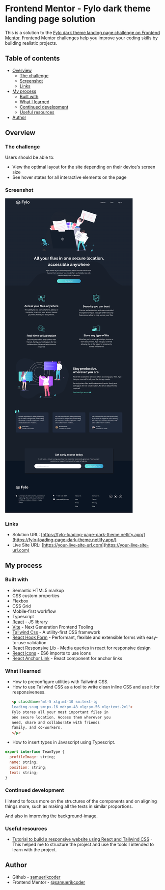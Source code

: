 # Frontend Mentor - Fylo dark theme landing page solution

This is a solution to the [Fylo dark theme landing page challenge on Frontend Mentor](https://www.frontendmentor.io/challenges/fylo-dark-theme-landing-page-5ca5f2d21e82137ec91a50fd). Frontend Mentor challenges help you improve your coding skills by building realistic projects. 

## Table of contents

- [Overview](#overview)
  - [The challenge](#the-challenge)
  - [Screenshot](#screenshot)
  - [Links](#links)
- [My process](#my-process)
  - [Built with](#built-with)
  - [What I learned](#what-i-learned)
  - [Continued development](#continued-development)
  - [Useful resources](#useful-resources)
- [Author](#author)

## Overview

### The challenge

Users should be able to:

- View the optimal layout for the site depending on their device's screen size
- See hover states for all interactive elements on the page

### Screenshot

![](./screenshot.png)

### Links

- Solution URL: [https://fylo-loading-page-dark-theme.netlify.app/](https://fylo-loading-page-dark-theme.netlify.app/)
- Live Site URL: [https://your-live-site-url.com](https://your-live-site-url.com)

## My process

### Built with

- Semantic HTML5 markup
- CSS custom properties
- Flexbox
- CSS Grid
- Mobile-first workflow
- Typescript
- [React](https://reactjs.org/) - JS library
- [Vite](https://vitejs.dev/) - Next Generation Frontend Tooling
- [Tailwind Css](https://tailwindcss.com/) - A utility-first CSS framework
- [React Hook Form](https://react-hook-form.com/) - Performant, flexible and extensible forms with easy-to-use validation
- [React Responsive Lib](https://www.npmjs.com/package/react-responsive) - Media queries in react for responsive design
- [React Icons](https://react-icons.github.io/react-icons/) - ES6 imports to use icons
- [React Anchor Link](https://www.npmjs.com/package/react-anchor-link-smooth-scroll) - React component for anchor links

### What I learned

- How to preconfigure utilities with Tailwind CSS.
- How to use Tailwind CSS as a tool to write clean inline CSS and use it for responsiveness.

```html
   <p className="mt-5 xlg:mt-10 sm:text-lg
   leading-snug sm:px-16 md:px-48 xlg:px-56 xlg:text-2xl">
   Fylo stores all your most important files in 
   one secure location. Access them wherever you
   need, share and collaborate with friends
   family, and co-workers.
   </p>
```
- How to insert types in Javascript using Typescript.
```js
export interface TeamType {
  profileImage: string;
  name: string;
  position: string;
  text: string;
}
```


### Continued development

I intend to focus more on the structures of the components and on aligning things more, such as making all the texts in similar proportions.

And also in improving the background-image.

### Useful resources

- [Tutorial to build a responsive website using React and Tailwind CSS](https://www.youtube.com/watch?v=I2NNxr3WPDo&t=1190s) - This helped me to structure the project and use the tools I intended to learn with the project.

## Author

- Github - [samuerikcoder](https://www.github.com/samuerikcoder)
- Frontend Mentor - [@samuerikcoder](https://www.frontendmentor.io/profile/samuerikcoder)